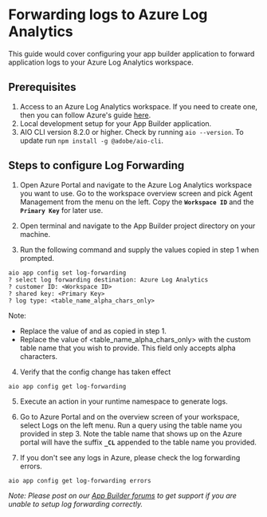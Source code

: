 # Forwarding logs to Azure Log Analytics

This guide would cover configuring your app builder application to forward application logs to your Azure Log Analytics workspace.

## Prerequisites

1. Access to an Azure Log Analytics workspace. If you need to create one, then you can follow Azure's guide [here](https://docs.microsoft.com/en-us/azure/azure-monitor/logs/quick-create-workspace).
2. Local development setup for your App Builder application.
3. AIO CLI version 8.2.0 or higher. Check by running `aio --version`. To update run `npm install -g @adobe/aio-cli`.


## Steps to configure Log Forwarding

1. Open Azure Portal and navigate to the Azure Log Analytics workspace you want to use. Go to the workspace overview screen and pick Agent Management from the menu on the left. Copy the **`Workspace ID`** and the **`Primary Key`** for later use.

2. Open terminal and navigate to the App Builder project directory on your machine.

3. Run the following command and supply the values copied in step 1 when prompted.

```
aio app config set log-forwarding
? select log forwarding destination: Azure Log Analytics
? customer ID: <Workspace ID>
? shared key: <Primary Key>
? log type: <table_name_alpha_chars_only>
```

Note:
* Replace the value of <Workspace ID> and <Primary Key> as copied in step 1.
* Replace the value of <table_name_alpha_chars_only> with the custom table name that you wish to provide. This field only accepts alpha characters.

4. Verify that the config change has taken effect 

```
aio app config get log-forwarding
```

5. Execute an action in your runtime namespace to generate logs.

6. Go to Azure Portal and on the overview screen of your workspace, select Logs on the left menu. Run a query using the table name you provided in step 3. Note the table name that shows up on the Azure portal will have the suffix **`_CL`** appended to the table name you provided.

7. If you don't see any logs in Azure, please check the log forwarding errors.
```
aio app config get log-forwarding errors
```

_Note: Please post on our [App Builder forums](https://experienceleaguecommunities.adobe.com/t5/project-firefly/ct-p/project-firefly) to get support if you are unable to setup log forwarding correctly._